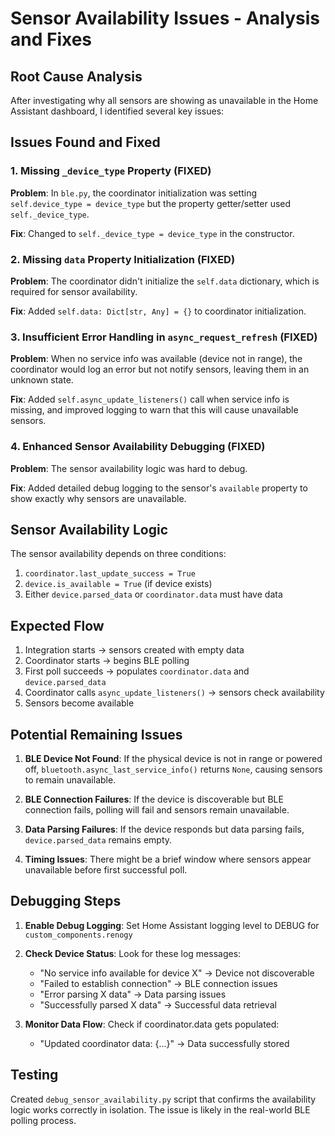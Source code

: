 # Sensor Availability Issues - Analysis and Fixes

## Root Cause Analysis

After investigating why all sensors are showing as unavailable in the Home Assistant dashboard, I identified several key issues:

## Issues Found and Fixed

### 1. Missing `_device_type` Property (FIXED)
**Problem**: In `ble.py`, the coordinator initialization was setting `self.device_type = device_type` but the property getter/setter used `self._device_type`.

**Fix**: Changed to `self._device_type = device_type` in the constructor.

### 2. Missing `data` Property Initialization (FIXED)
**Problem**: The coordinator didn't initialize the `self.data` dictionary, which is required for sensor availability.

**Fix**: Added `self.data: Dict[str, Any] = {}` to coordinator initialization.

### 3. Insufficient Error Handling in `async_request_refresh` (FIXED)
**Problem**: When no service info was available (device not in range), the coordinator would log an error but not notify sensors, leaving them in an unknown state.

**Fix**: Added `self.async_update_listeners()` call when service info is missing, and improved logging to warn that this will cause unavailable sensors.

### 4. Enhanced Sensor Availability Debugging (FIXED)
**Problem**: The sensor availability logic was hard to debug.

**Fix**: Added detailed debug logging to the sensor's `available` property to show exactly why sensors are unavailable.

## Sensor Availability Logic

The sensor availability depends on three conditions:
1. `coordinator.last_update_success = True`
2. `device.is_available = True` (if device exists)
3. Either `device.parsed_data` or `coordinator.data` must have data

## Expected Flow

1. Integration starts → sensors created with empty data
2. Coordinator starts → begins BLE polling
3. First poll succeeds → populates `coordinator.data` and `device.parsed_data`
4. Coordinator calls `async_update_listeners()` → sensors check availability
5. Sensors become available

## Potential Remaining Issues

1. **BLE Device Not Found**: If the physical device is not in range or powered off, `bluetooth.async_last_service_info()` returns `None`, causing sensors to remain unavailable.

2. **BLE Connection Failures**: If the device is discoverable but BLE connection fails, polling will fail and sensors remain unavailable.

3. **Data Parsing Failures**: If the device responds but data parsing fails, `device.parsed_data` remains empty.

4. **Timing Issues**: There might be a brief window where sensors appear unavailable before first successful poll.

## Debugging Steps

1. **Enable Debug Logging**: Set Home Assistant logging level to DEBUG for `custom_components.renogy`

2. **Check Device Status**: Look for these log messages:
   - "No service info available for device X" → Device not discoverable
   - "Failed to establish connection" → BLE connection issues  
   - "Error parsing X data" → Data parsing issues
   - "Successfully parsed X data" → Successful data retrieval

3. **Monitor Data Flow**: Check if coordinator.data gets populated:
   - "Updated coordinator data: {...}" → Data successfully stored

## Testing

Created `debug_sensor_availability.py` script that confirms the availability logic works correctly in isolation. The issue is likely in the real-world BLE polling process.
